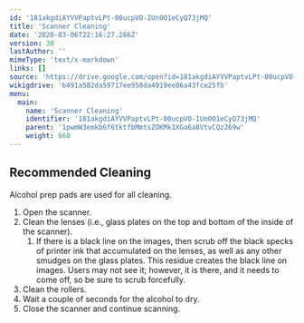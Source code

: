 ```yaml
---
id: '181akgdiAYVVPaptvLPt-00ucpVO-IUn0O1eCyQ73jMQ'
title: 'Scanner Cleaning'
date: '2020-03-06T22:16:27.286Z'
version: 30
lastAuthor: ''
mimeType: 'text/x-markdown'
links: []
source: 'https://drive.google.com/open?id=181akgdiAYVVPaptvLPt-00ucpVO-IUn0O1eCyQ73jMQ'
wikigdrive: 'b491a582da59717ee958da4919ee86a43fce25fb'
menu:
  main:
    name: 'Scanner Cleaning'
    identifier: '181akgdiAYVVPaptvLPt-00ucpVO-IUn0O1eCyQ73jMQ'
    parent: '1pwmW3emkb6f6tktfbMmtsZOKMk1XGa6a8VtvCQz269w'
    weight: 660
---
```

## Recommended Cleaning  
  
Alcohol prep pads are used for all cleaning.
1. Open the scanner.
2. Clean the lenses (i.e., glass plates on the top and bottom of the inside of the scanner).
   1. If there is a black line on the images, then scrub off the black specks of printer ink that accumulated on the lenses, as well as any other smudges on the glass plates. This residue creates the black line on images. Users may not see it; however, it is there, and it needs to come off, so be sure to scrub forcefully.
3. Clean the rollers.
4. Wait a couple of seconds for the alcohol to dry.
5. Close the scanner and continue scanning.
